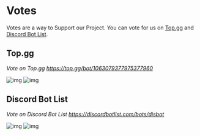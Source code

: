 # Votes

Votes are a way to Support our Project. You can vote for us on [Top.gg](https://top.gg/bot/1063079377975377960) and [Discord Bot List](https://discordbotlist.com/bots/disbot).

## Top.gg

_Vote on Top.gg https://top.gg/bot/1063079377975377960_

![img](https://a.nocw.site/u/6pGZhn.png)
![img](https://a.nocw.site/u/Ze901X.png)

## Discord Bot List

_Vote on Discord Bot List https://discordbotlist.com/bots/disbot_

![img](https://a.nocw.site/u/VKY1vA.png)
![img](https://a.nocw.site/u/B0wHSJ.png)